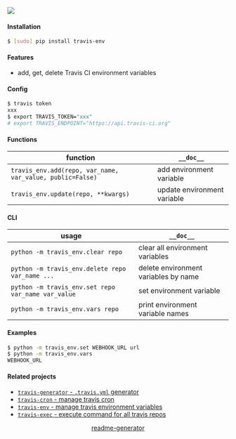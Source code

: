 <!--
https://pypi.org/project/readme-generator/
-->

[![](https://img.shields.io/pypi/pyversions/travis-env.svg?longCache=True)](https://pypi.org/project/travis-env/)

#### Installation
```bash
$ [sudo] pip install travis-env
```

#### Features
+   add, get, delete Travis CI environment variables

#### Config
```bash
$ travis token
xxx
$ export TRAVIS_TOKEN="xxx"
# export TRAVIS_ENDPOINT="https://api.travis-ci.org"
```

#### Functions
function|`__doc__`
-|-
`travis_env.add(repo, var_name, var_value, public=False)` |add environment variable
`travis_env.update(repo, **kwargs)` |update environment variable

#### CLI
usage|`__doc__`
-|-
`python -m travis_env.clear repo` |clear all environment variables
`python -m travis_env.delete repo var_name ...` |delete environment variables by name
`python -m travis_env.set repo var_name var_value` |set environment variable
`python -m travis_env.vars repo` |print environment variable names

#### Examples
```bash
$ python -m travis_env.set WEBHOOK_URL url
$ python -m travis_env.vars
WEBHOOK_URL
```

#### Related projects
+   [`travis-generator` - `.travis.yml` generator](https://pypi.org/project/travis-generator/)
+   [`travis-cron` - manage travis cron](https://pypi.org/project/travis-cron/)
+   [`travis-env` - manage travis environment variables](https://pypi.org/project/travis-env/)
+   [`travis-exec` - execute command for all travis repos](https://pypi.org/project/travis-exec/)

<p align="center">
    <a href="https://pypi.org/project/readme-generator/">readme-generator</a>
</p>